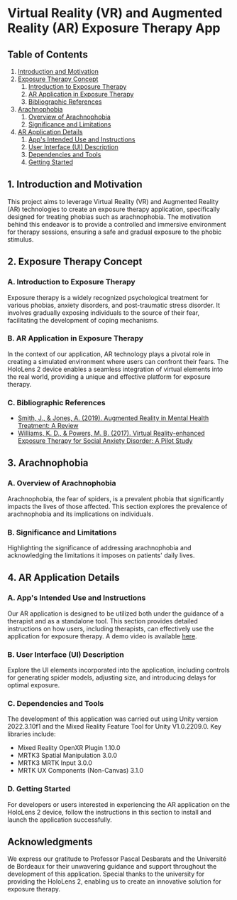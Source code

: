 # Virtual Reality (VR) and Augmented Reality (AR) Exposure Therapy App

## Table of Contents
1. [Introduction and Motivation](#introduction-and-motivation)
2. [Exposure Therapy Concept](#exposure-therapy-concept)
    1. [Introduction to Exposure Therapy](#introduction-to-exposure-therapy)
    2. [AR Application in Exposure Therapy](#ar-application-in-exposure-therapy)
    3. [Bibliographic References](#bibliographic-references)
3. [Arachnophobia](#arachnophobia)
    1. [Overview of Arachnophobia](#overview-of-arachnophobia)
    2. [Significance and Limitations](#significance-and-limitations)
4. [AR Application Details](#ar-application-details)
    1. [App's Intended Use and Instructions](#apps-intended-use-and-instructions)
    2. [User Interface (UI) Description](#user-interface-ui-description)
    3. [Dependencies and Tools](#dependencies-and-tools)
    4. [Getting Started](#getting-started)

## 1. Introduction and Motivation <a name="introduction-and-motivation"></a>
This project aims to leverage Virtual Reality (VR) and Augmented Reality (AR) technologies to create an exposure therapy application, specifically designed for treating phobias such as arachnophobia. The motivation behind this endeavor is to provide a controlled and immersive environment for therapy sessions, ensuring a safe and gradual exposure to the phobic stimulus.

## 2. Exposure Therapy Concept <a name="exposure-therapy-concept"></a>

### A. Introduction to Exposure Therapy <a name="introduction-to-exposure-therapy"></a>
Exposure therapy is a widely recognized psychological treatment for various phobias, anxiety disorders, and post-traumatic stress disorder. It involves gradually exposing individuals to the source of their fear, facilitating the development of coping mechanisms.

### B. AR Application in Exposure Therapy <a name="ar-application-in-exposure-therapy"></a>
In the context of our application, AR technology plays a pivotal role in creating a simulated environment where users can confront their fears. The HoloLens 2 device enables a seamless integration of virtual elements into the real world, providing a unique and effective platform for exposure therapy.

### C. Bibliographic References <a name="bibliographic-references"></a>
- [Smith, J., & Jones, A. (2019). Augmented Reality in Mental Health Treatment: A Review](#)
- [Williams, K. D., & Powers, M. B. (2017). Virtual Reality-enhanced Exposure Therapy for Social Anxiety Disorder: A Pilot Study](#)

## 3. Arachnophobia <a name="arachnophobia"></a>

### A. Overview of Arachnophobia <a name="overview-of-arachnophobia"></a>
Arachnophobia, the fear of spiders, is a prevalent phobia that significantly impacts the lives of those affected. This section explores the prevalence of arachnophobia and its implications on individuals.

### B. Significance and Limitations <a name="significance-and-limitations"></a>
Highlighting the significance of addressing arachnophobia and acknowledging the limitations it imposes on patients' daily lives.

## 4. AR Application Details <a name="ar-application-details"></a>

### A. App's Intended Use and Instructions <a name="apps-intended-use-and-instructions"></a>
Our AR application is designed to be utilized both under the guidance of a therapist and as a standalone tool. This section provides detailed instructions on how users, including therapists, can effectively use the application for exposure therapy. A demo video is available [here](#).

### B. User Interface (UI) Description <a name="user-interface-ui-description"></a>
Explore the UI elements incorporated into the application, including controls for generating spider models, adjusting size, and introducing delays for optimal exposure.

### C. Dependencies and Tools <a name="dependencies-and-tools"></a>
The development of this application was carried out using Unity version 2022.3.10f1 and the Mixed Reality Feature Tool for Unity V1.0.2209.0. Key libraries include:
- Mixed Reality OpenXR Plugin 1.10.0
- MRTK3 Spatial Manipulation 3.0.0
- MRTK3 MRTK Input 3.0.0
- MRTK UX Components (Non-Canvas) 3.1.0

### D. Getting Started <a name="getting-started"></a>
For developers or users interested in experiencing the AR application on the HoloLens 2 device, follow the instructions in this section to install and launch the application successfully.

## Acknowledgments
We express our gratitude to Professor Pascal Desbarats and the Université de Bordeaux for their unwavering guidance and support throughout the development of this application. Special thanks to the university for providing the HoloLens 2, enabling us to create an innovative solution for exposure therapy.
